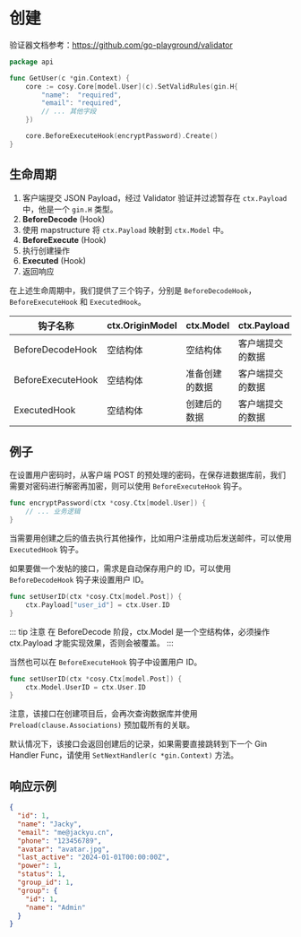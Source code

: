 # 创建

验证器文档参考：https://github.com/go-playground/validator

```go
package api

func GetUser(c *gin.Context) {
	core := cosy.Core[model.User](c).SetValidRules(gin.H{
		"name":  "required",
		"email": "required",
		// ... 其他字段
	})

	core.BeforeExecuteHook(encryptPassword).Create()
}
```

## 生命周期

1. 客户端提交 JSON Payload，经过 Validator 验证并过滤暂存在 `ctx.Payload` 中，他是一个 `gin.H` 类型。
2. **BeforeDecode** (Hook)
3. 使用 mapstructure 将 `ctx.Payload` 映射到 `ctx.Model` 中。
4. **BeforeExecute** (Hook)
5. 执行创建操作
6. **Executed** (Hook)
7. 返回响应

在上述生命周期中，我们提供了三个钩子，分别是 `BeforeDecodeHook`，`BeforeExecuteHook` 和 `ExecutedHook`。

| 钩子名称              | ctx.OriginModel | ctx.Model | ctx.Payload |
|-------------------|-----------------|-----------|-------------|
| BeforeDecodeHook  | 空结构体            | 空结构体      | 客户端提交的数据    |
| BeforeExecuteHook | 空结构体            | 准备创建的数据   | 客户端提交的数据    |
| ExecutedHook      | 空结构体            | 创建后的数据    | 客户端提交的数据    |

## 例子
在设置用户密码时，从客户端 POST 的预处理的密码，在保存进数据库前，我们需要对密码进行解密再加密，则可以使用 `BeforeExecuteHook` 钩子。

```go
func encryptPassword(ctx *cosy.Ctx[model.User]) {
    // ... 业务逻辑
}
```

当需要用创建之后的值去执行其他操作，比如用户注册成功后发送邮件，可以使用 `ExecutedHook` 钩子。

如果要做一个发帖的接口，需求是自动保存用户的 ID，可以使用 `BeforeDecodeHook` 钩子来设置用户 ID。

```go
func setUserID(ctx *cosy.Ctx[model.Post]) {
    ctx.Payload["user_id"] = ctx.User.ID
}
```

::: tip 注意
在 BeforeDecode 阶段，ctx.Model 是一个空结构体，必须操作 ctx.Payload 才能实现效果，否则会被覆盖。
:::

当然也可以在 `BeforeExecuteHook` 钩子中设置用户 ID。
```go
func setUserID(ctx *cosy.Ctx[model.Post]) {
    ctx.Model.UserID = ctx.User.ID
}
```

注意，该接口在创建项目后，会再次查询数据库并使用 `Preload(clause.Associations)` 预加载所有的关联。

默认情况下，该接口会返回创建后的记录，如果需要直接跳转到下一个 Gin Handler Func，请使用 `SetNextHandler(c *gin.Context)` 方法。

## 响应示例

```json
{
  "id": 1,
  "name": "Jacky",
  "email": "me@jackyu.cn",
  "phone": "123456789",
  "avatar": "avatar.jpg",
  "last_active": "2024-01-01T00:00:00Z",
  "power": 1,
  "status": 1,
  "group_id": 1,
  "group": {
    "id": 1,
    "name": "Admin"
  }
}    
```